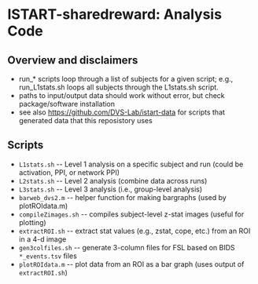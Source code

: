 # ISTART-sharedreward: Analysis Code

## Overview and disclaimers
- run_* scripts loop through a list of subjects for a given script; e.g., run_L1stats.sh loops all subjects through the L1stats.sh script.
- paths to input/output data should work without error, but check package/software installation
- see also https://github.com/DVS-Lab/istart-data for scripts that generated data that this reposistory uses

## Scripts
- `L1stats.sh` -- Level 1 analysis on a specific subject and run (could be activation, PPI, or network PPI)
- `L2stats.sh` -- Level 2 analysis (combine data across runs)
- `L3stats.sh` -- Level 3 analysis (i.e., group-level analysis)
- `barweb_dvs2.m` -- helper function for making bargraphs (used by plotROIdata.m)
- `compileZimages.sh` -- compiles subject-level z-stat images (useful for plotting)
- `extractROI.sh` -- extract stat values (e.g., zstat, cope, etc.) from an ROI in a 4-d image
- `gen3colfiles.sh` -- generate 3-column files for FSL based on BIDS `*_events.tsv` files
- `plotROIdata.m` -- plot data from an ROI as a bar graph (uses output of `extractROI.sh`)
